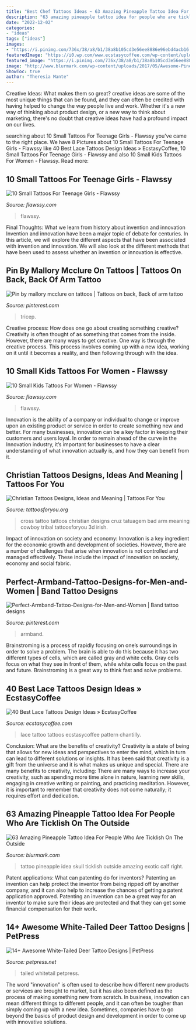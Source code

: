 ```yaml
---
title: "Best Chef Tattoos Ideas ~ 63 Amazing Pineapple Tattoo Idea For People Who Are Ticklish On The Outside"
description: "63 amazing pineapple tattoo idea for people who are ticklish on the outside"
date: "2022-12-02"
categories:
- "ideas"
tags: ["ideas"]
images:
- "https://i.pinimg.com/736x/38/a8/b1/38a8b105cd3e56ee8886e96ebd4acb16.jpg"
featuredImage: "https://i0.wp.com/www.ecstasycoffee.com/wp-content/uploads/2016/10/CHANTILLY-LACE-TATTOO.jpg?resize=564%2C816"
featured_image: "https://i.pinimg.com/736x/38/a8/b1/38a8b105cd3e56ee8886e96ebd4acb16.jpg"
image: "http://www.blurmark.com/wp-content/uploads/2017/05/Awesome-Pineapple-Tattoo.jpg"
ShowToc: true
author: "Theresia Mante"
---
```



Creative Ideas: What makes them so great?
creative ideas are some of the most unique things that can be found, and they can often be credited with having helped to change the way people live and work. Whether it's a new way of thinking about product design, or a new way to think about marketing, there's no doubt that creative ideas have had a profound impact on our lives.

	

		
searching about 10 Small Tattoos For Teenage Girls - Flawssy you've came to the right place. We have 8 Pictures about 10 Small Tattoos For Teenage Girls - Flawssy like 40 Best Lace Tattoos Design Ideas » EcstasyCoffee, 10 Small Tattoos For Teenage Girls - Flawssy and also 10 Small Kids Tattoos For Women - Flawssy. Read more:
		
    
## 10 Small Tattoos For Teenage Girls - Flawssy

<img loading=lazy src="https://www.flawssy.com/wp-content/uploads/2016/06/small-girls-womens-tattoos.jpg" onerror="this.onerror=null;this.src='https://tse2.mm.bing.net/th?id=OIP.icCa1qJyfx1RYb1hA4aHfQHaJ4&amp;pid=15.1';" alt="10 Small Tattoos For Teenage Girls - Flawssy">

_Source: flawssy.com_

>flawssy. 

	

Final Thoughts: What we learn from history about invention and innovation
Invention and innovation have been a major topic of debate for centuries. In this article, we will explore the different aspects that have been associated with invention and innovation. We will also look at the different methods that have been used to assess whether an invention or innovation is effective.

    
## Pin By Mallory Mcclure On Tattoos | Tattoos On Back, Back Of Arm Tattoo

<img loading=lazy src="https://i.pinimg.com/736x/ed/e6/f9/ede6f933a109a39c7b53163110d6c947.jpg" onerror="this.onerror=null;this.src='https://tse4.mm.bing.net/th?id=OIP.KIQAf4hTfRGY-wLvXAhC4wHaJ3&amp;pid=15.1';" alt="Pin by mallory mcclure on tattoos | Tattoos on back, Back of arm tattoo">

_Source: pinterest.com_

>tricep. 

	

Creative process: How does one go about creating something creative?
Creativity is often thought of as something that comes from the inside. However, there are many ways to get creative. One way is through the creative process. This process involves coming up with a new idea, working on it until it becomes a reality, and then following through with the idea.

    
## 10 Small Kids Tattoos For Women - Flawssy

<img loading=lazy src="https://www.flawssy.com/wp-content/uploads/2016/06/Small-Angel-Tattoos-Women..jpg" onerror="this.onerror=null;this.src='https://tse2.mm.bing.net/th?id=OIP.2VJ9gXqLJeGaJnZ46NX5SAHaJ4&amp;pid=15.1';" alt="10 Small Kids Tattoos For Women - Flawssy">

_Source: flawssy.com_

>flawssy. 

	

Innovation is the ability of a company or individual to change or improve upon an existing product or service in order to create something new and better. For many businesses, innovation can be a key factor in keeping their customers and users loyal. In order to remain ahead of the curve in the Innovation industry, it’s important for businesses to have a clear understanding of what innovation actually is, and how they can benefit from it.

    
## Christian Tattoos Designs, Ideas And Meaning | Tattoos For You

<img loading=lazy src="https://www.tattoosforyou.org/wp-content/uploads/2013/09/Christian-Cross-Tattoo.jpg" onerror="this.onerror=null;this.src='https://tse1.mm.bing.net/th?id=OIP.KawANLoLNCOSYmBr37IRcAHaJ4&amp;pid=15.1';" alt="Christian Tattoos Designs, Ideas and Meaning | Tattoos For You">

_Source: tattoosforyou.org_

>cross tattoo tattoos christian designs cruz tatuagem bad arm meaning cowboy tribal tattoosforyou 3d irish. 

	

Impact of innovation on society and economy:
Innovation is a key ingredient for the economic growth and development of societies. However, there are a number of challenges that arise when innovation is not controlled and managed effectively. These include the impact of innovation on society, economy and social fabric.

    
## Perfect-Armband-Tattoo-Designs-for-Men-and-Women | Band Tattoo Designs

<img loading=lazy src="https://i.pinimg.com/736x/38/a8/b1/38a8b105cd3e56ee8886e96ebd4acb16.jpg" onerror="this.onerror=null;this.src='https://tse1.mm.bing.net/th?id=OIP.zRVcdDbdyPB3qEFzjnH-ZAHaKM&amp;pid=15.1';" alt="Perfect-Armband-Tattoo-Designs-for-Men-and-Women | Band tattoo designs">

_Source: pinterest.com_

>armband. 

	

Brainstroming is a process of rapidly focusing on one’s surroundings in order to solve a problem. The brain is able to do this because it has two different types of cells, which are called gray and white cells. Gray cells focus on what they see in front of them, while white cells focus on the past and future. Brainstroming is a great way to think fast and solve problems.

    
## 40 Best Lace Tattoos Design Ideas » EcstasyCoffee

<img loading=lazy src="https://i0.wp.com/www.ecstasycoffee.com/wp-content/uploads/2016/10/CHANTILLY-LACE-TATTOO.jpg?resize=564%2C816" onerror="this.onerror=null;this.src='https://tse1.mm.bing.net/th?id=OIP.nvZhyd3O_-FErNmXhSXCsgHaKt&amp;pid=15.1';" alt="40 Best Lace Tattoos Design Ideas » EcstasyCoffee">

_Source: ecstasycoffee.com_

>lace tattoo tattoos ecstasycoffee pattern chantilly. 

	

Conclusion: What are the benefits of creativity?
Creativity is a state of being that allows for new ideas and perspectives to enter the mind, which in turn can lead to different solutions or insights. It has been said that creativity is a gift from the universe and it is what makes us unique and special. There are many benefits to creativity, including: 
There are many ways to increase your creativity, such as spending more time alone in nature, learning new skills, engaging in creative writing or painting, and practicing meditation. However, it is important to remember that creativity does not come naturally; it requires effort and dedication.

    
## 63 Amazing Pineapple Tattoo Idea For People Who Are Ticklish On The Outside

<img loading=lazy src="http://www.blurmark.com/wp-content/uploads/2017/05/Awesome-Pineapple-Tattoo.jpg" onerror="this.onerror=null;this.src='https://tse3.mm.bing.net/th?id=OIP.3-9BAFl9g5D-f-wGUjLt-QHaJ4&amp;pid=15.1';" alt="63 Amazing Pineapple Tattoo Idea For People Who Are Ticklish On The Outside">

_Source: blurmark.com_

>tattoo pineapple idea skull ticklish outside amazing exotic calf right. 

	

Patent applications: What can patenting do for inventors?
Patenting an invention can help protect the inventor from being ripped off by another company, and it can also help to increase the chances of getting a patent application approved. Patenting an invention can be a great way for an inventor to make sure their ideas are protected and that they can get some financial compensation for their work.

    
## 14+ Awesome White-Tailed Deer Tattoo Designs | PetPress

<img loading=lazy src="https://petpress.net/wp-content/uploads/2020/03/whitetail-deer-tattoo-animal.jpg" onerror="this.onerror=null;this.src='https://tse3.mm.bing.net/th?id=OIP.Y1EVEWmWFtxB7iGkVYM1ZwAAAA&amp;pid=15.1';" alt="14+ Awesome White-Tailed Deer Tattoo Designs | PetPress">

_Source: petpress.net_

>tailed whitetail petpress. 

	

The word "innovation" is often used to describe how different new products or services are brought to market, but it has also been defined as the process of making something new from scratch. In business, innovation can mean different things to different people, and it can often be tougher than simply coming up with a new idea. Sometimes, companies have to go beyond the basics of product design and development in order to come up with innovative solutions.

